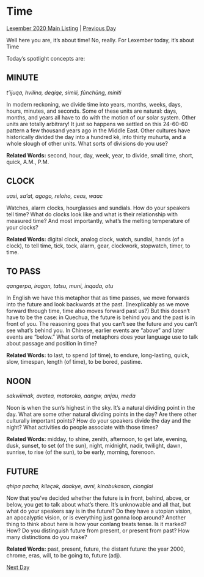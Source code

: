 # Time
[Lexember 2020 Main Listing](_prompts/r-conlangs/lexember/2020/toc_lex20.md) | [Previous Day](_prompts/r-conlangs/lexember/2020/prompts/w3/17.md)

Well here you are, it’s about time! No, really. For Lexember today, it’s about Time

Today’s spotlight concepts are:

## MINUTE

_t’ijuqa, hvilina, deqiqe, simili, fûnchûng, miniti_

In modern reckoning, we divide time into years, months, weeks, days, hours, minutes, and seconds. Some of these units are natural: days, months, and years all have to do with the motion of our solar system. Other units are totally arbitrary! It just so happens we settled on this 24-60-60 pattern a few thousand years ago in the Middle East. Other cultures have historically divided the day into a hundred kè, into thirty muhurta, and a whole slough of other units. What sorts of divisions do you use?

**Related Words:** second, hour, day, week, year, to divide, small time, short, quick, A.M., P.M.

## CLOCK

_uasi, sa’at, agogo, reloho, ceas, waac_

Watches, alarm clocks, hourglasses and sundials. How do your speakers tell time? What do clocks look like and what is their relationship with measured time? And most importantly, what’s the melting temperature of your clocks?

**Related Words:** digital clock, analog clock, watch, sundial, hands (of a clock), to tell time, tick, tock, alarm, gear, clockwork, stopwatch, timer, to time.

## TO PASS

_qangerpa, iragan, tatsu, muni, inqada, otu_

In English we have this metaphor that as time passes, we move forwards into the future and look backwards at the past. (Inexplicably as we move forward through time, time also moves forward past us?) But this doesn’t have to be the case: in Quechua, the future is behind you and the past is in front of you. The reasoning goes that you can’t see the future and you can’t see what’s behind you. In Chinese, earlier events are “above” and later events are “below.” What sorts of metaphors does your language use to talk about passage and position in time?

**Related Words:** to last, to spend (of time), to endure, long-lasting, quick, slow, timespan, length (of time), to be bored, pastime.

## NOON

_sakwiimak, avatea, matoroko, aangw, anjau, meda_

Noon is when the sun’s highest in the sky. It’s a natural dividing point in the day. What are some other natural dividing points in the day? Are there other culturally important points? How do your speakers divide the day and the night? What activities do people associate with those times?

**Related Words:** midday, to shine, zenith, afternoon, to get late, evening, dusk, sunset, to set (of the sun), night, midnight, nadir, twilight, dawn, sunrise, to rise (of the sun), to be early, morning, forenoon.

## FUTURE

_qhipa pacha, kiləçək, daakye, avni, kinabukasan, cionglai_

Now that you’ve decided whether the future is in front, behind, above, or below, you get to talk about what’s there. It’s unknowable and all that, but what do your speakers say is in the future? Do they have a utopian vision, an apocalyptic vision, or is everything just gonna loop around? Another thing to think about here is how your conlang treats tense. Is it marked? How? Do you distinguish future from present, or present from past? How many distinctions do you make?

**Related Words:** past, present, future, the distant future: the year 2000, chrome, eras, will, to be going to, future (adj).

[Next Day](_prompts/r-conlangs/lexember/2020/prompts/w3/19.md)
